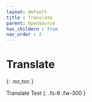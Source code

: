 ```yaml
---
layout: default
title : Translate
parent: OpenSource
has_childern : true
nav_order : 2
---
```


# Translate
{: .no_toc }

Translate Test
{: .fs-6 .fw-300 }
